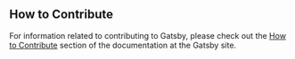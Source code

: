 ## How to Contribute

For information related to contributing to Gatsby, please check out the [How to Contribute](https://www.gatsbyjs.com/contributing/how-to-contribute/) section of the documentation at the Gatsby site.

